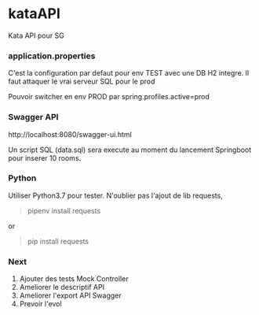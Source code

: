 # kataAPI
Kata API pour SG

### application.properties
C'est la configuration par defaut pour env TEST avec une DB H2 integre.
Il faut attaquer le vrai serveur SQL pour le prod

Pouvoir switcher en env PROD par spring.profiles.active=prod

### Swagger API
http://localhost:8080/swagger-ui.html

Un script SQL (data.sql) sera execute au moment du lancement Springboot pour inserer 10 rooms.


### Python
Utiliser Python3.7 pour tester. N'oublier pas l'ajout de lib requests, 

> pipenv install requests

or
> pip install requests

### Next
1. Ajouter des tests Mock Controller
2. Ameliorer le descriptif API
3. Ameliorer l'export API Swagger
4. Prevoir l'evol
